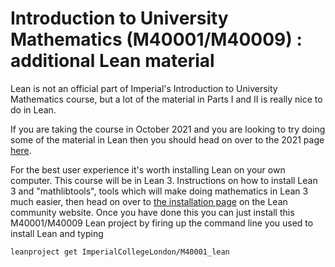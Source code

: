 # Introduction to University Mathematics (M40001/M40009) : additional Lean material

Lean is not an official part of Imperial's Introduction to University Mathematics course, but a lot of the material in Parts I and II is really nice to do in Lean.

If you are taking the course in October 2021 and you are looking to try doing some of the material in Lean then you should head on over to the 2021 page [here](src/2021/README.md).

For the best user experience it's worth installing Lean on your own computer. This course will be in Lean 3. Instructions on how to install Lean 3 and "mathlibtools", tools which will make doing mathematics in Lean 3 much easier, then head on over to [the installation page](https://leanprover-community.github.io/get_started.html) on the Lean community website. Once you have done this you can just install this M40001/M40009 Lean project by firing up the command line you used to install Lean and typing


```
leanproject get ImperialCollegeLondon/M40001_lean
```



